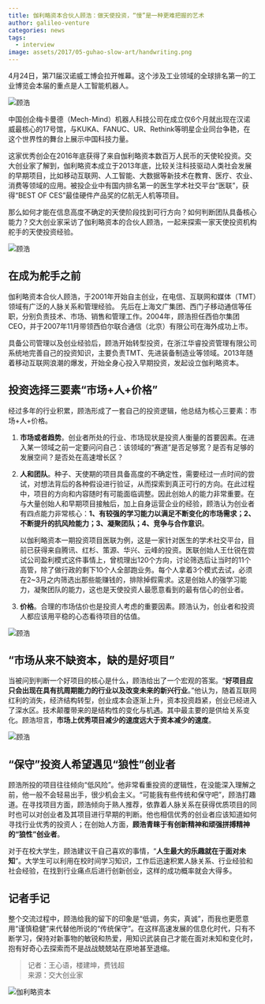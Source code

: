 ```yaml
---
title: 伽利略资本合伙人顾浩：做天使投资，“慢”是一种更难把握的艺术
author: galileo-venture
categories: news
tags:
  - interview
image: assets/2017/05-guhao-slow-art/handwriting.png
---
```


4月24日，第71届汉诺威工博会拉开帷幕。这个涉及工业领域的全球排名第一的工业博览会本届的重点是人工智能机器人。

![顾浩](/assets/2017/05-guhao-slow-art/guhao.jpg)

中国创企梅卡曼德（Mech-Mind）机器人科技公司在成立仅6个月就出现在汉诺威最核心的17号馆，与KUKA、FANUC、UR、Rethink等明星企业同台争艳，在这个世界性的舞台上展示中国科技力量。

这家优秀创企在2016年底获得了来自伽利略资本数百万人民币的天使轮投资。交大创业家了解到，伽利略资本成立于2013年底，比较关注科技驱动人类社会发展的早期项目，比如移动互联网、人工智能、大数据等新技术在教育、医疗、农业、消费等领域的应用。被投企业中有国内排名第一的医生学术社交平台“医联”，获得“BEST OF CES”最佳硬件产品奖的亿航无人机等项目。

那么如何才能在信息高度不确定的天使阶段找到可行方向？如何判断团队具备核心能力？交大创业家采访了伽利略资本的合伙人顾浩，一起来探索一家天使投资机构舵手的天使投资经验。

![顾浩](/assets/2017/05-guhao-slow-art/guhao2.jpg)

## 在成为舵手之前

伽利略资本合伙人顾浩，于2001年开始自主创业，在电信、互联网和媒体（TMT）领域有广泛的人脉关系和管理经验。 先后在上海文广集团、西门子移动通信等任职，分别负责技术、市场、销售和管理工作。2004年，顾浩担任西伯尔集团CEO，并于2007年11月带领西伯尔联合通信（北京）有限公司在海外成功上市。

具备公司管理以及创业经验后，顾浩开始转型投资，在浙江华睿投资管理有限公司系统地完善自己的投资知识，主要负责TMT、先进装备制造业等领域。2013年随着移动互联网浪潮的爆发，开始全身心投入早期投资，发起设立伽利略资本。

## 投资选择三要素“市场+人+价格”

经过多年的行业积累，顾浩形成了一套自己的投资逻辑，他总结为核心三要素：市场+人+价格。

1. **市场或者趋势**。创业者所处的行业、市场现状是投资人衡量的首要因素。在进入某一领域之前一定要问问自己：该领域的“赛道”是否足够宽？是否有足够的发展空间？是否处在高速增长区？

2. **人和团队**。种子、天使期的项目具备高度的不确定性，需要经过一点时间的尝试，对想法背后的各种假设进行验证，从而探索到真正可行的方向。在此过程中，项目的方向和内容随时有可能面临调整。因此创始人的能力非常重要。在与大量创始人和早期项目接触后，加上自身运营企业的经验，顾浩认为创业者有四点能力非常核心：**1、有较强的学习能力以满足不断变化的市场需求；2、不断提升的抗风险能力；3、凝聚团队；4、竞争与合作意识**。

    以伽利略资本一期投资项目医联为例，这是一家针对医生的学术社交平台，目前已获得来自腾讯、红杉、策源、华兴、云峰的投资。医联创始人王仕锐在尝试公司盈利模式这件事情上，曾梳理出120个方向，讨论筛选后让当时的11个高管，除了做行政的剩下10个人全部跑业务。每个人拿着3个模式去试，必须在2~3月之内筛选出那些能赚钱的，排除掉假需求。这是创始人的强学习能力，凝聚团队的能力，这也是天使投资人最愿意看到的最有信心的创业者。

3. **价格**。合理的市场估价也是投资人考虑的重要因素。顾浩认为，创业者和投资人都应该用平稳的心态看待项目的估值。

![顾浩](/assets/2017/05-guhao-slow-art/guhao3.jpg)

## “市场从来不缺资本，缺的是好项目”

当被问到判断一个好项目的核心是什么，顾浩给出了一个宏观的答案。“**好项目应只会出现在具有抗周期能力的行业以及改变未来的新兴行业**。”他认为，随着互联网红利的消失，经济结构转型，创业成本会逐渐上升，资本投资趋紧，创业已经进入了深水区。技术颠覆带来的是结构性的变化与机遇。其中最主要的是供给关系变化。顾浩坦言，**市场上优秀项目减少的速度远大于资本减少的速度**。

![顾浩](/assets/2017/05-guhao-slow-art/guhao4.jpg)

## “保守”投资人希望遇见“狼性”创业者

顾浩所投的项目往往倾向“低风险”。他非常看重投资的逻辑性，在没能深入理解之前，他一般不会轻易出手，很少机会主义。“可能我有些传统和保守吧”，顾浩打趣道。在寻找项目方面，顾浩倾向于熟人推荐，依靠着人脉关系在获得优质项目的同时也可以对创业者及其项目进行早期的判断。他也相信优秀的创业者应该知道如何寻找行业优秀的投资人；在创始人方面，**顾浩青睐于有创新精神和顽强拼搏精神的“狼性”创业者**。

对于在校大学生，顾浩建议干自己喜欢的事情，“**人生最大的乐趣就在于面对未知**”。大学生可以利用在校时间学习知识，工作后迅速积累人脉关系、行业经验和社会经验，在找到行业痛点后进行创新创业，这样的成功概率就会大得多。

## 记者手记

整个交流过程中，顾浩给我的留下的印象是“低调，务实，真诚”，而我也更愿意用“谨慎稳健”来代替他所说的“传统保守”。在这样高速发展的信息化时代，只有不断学习，保持对新事物的敏锐和热爱，用知识武装自己才能在面对未知和变化时，抱有好奇心去探索而不是战战兢兢站在原地甚至退缩。

> 记者：王心语，楼建坤，费钱超  
> 来源：交大创业家

![伽利略资本](/assets/ventures/galileo-venture/card.png)
